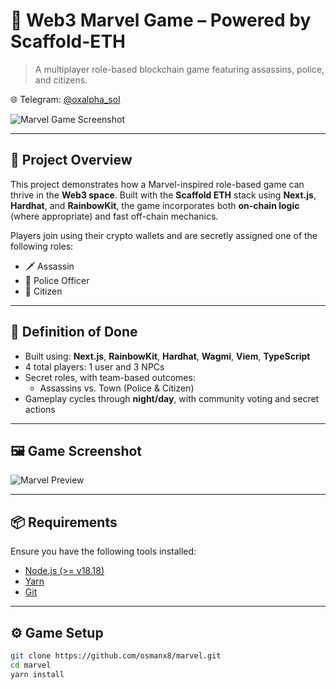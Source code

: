# 🔫 Web3 Marvel Game – Powered by Scaffold-ETH

> A multiplayer role-based blockchain game featuring assassins, police, and citizens.

🌐 Telegram: [@oxalpha_sol](https://t.me/oxalpha_sol)

![Marvel Game Screenshot](packages/assets/1.png)

---

## 🚀 Project Overview

This project demonstrates how a Marvel-inspired role-based game can thrive in the **Web3 space**. Built with the **Scaffold ETH** stack using **Next.js**, **Hardhat**, and **RainbowKit**, the game incorporates both **on-chain logic** (where appropriate) and fast off-chain mechanics.

Players join using their crypto wallets and are secretly assigned one of the following roles:
- 🗡️ Assassin
- 👮 Police Officer
- 🧑 Citizen

---

## 🎯 Definition of Done

- Built using: **Next.js**, **RainbowKit**, **Hardhat**, **Wagmi**, **Viem**, **TypeScript**
- 4 total players: 1 user and 3 NPCs
- Secret roles, with team-based outcomes:
  - Assassins vs. Town (Police & Citizen)
- Gameplay cycles through **night/day**, with community voting and secret actions

---

## 🖼️ Game Screenshot

![Marvel Preview](packages/assets/1.png)

---

## 📦 Requirements

Ensure you have the following tools installed:

- [Node.js (>= v18.18)](https://nodejs.org/en/download/)
- [Yarn](https://classic.yarnpkg.com/en/docs/install/)
- [Git](https://git-scm.com/downloads)

---

## ⚙️ Game Setup

```bash
git clone https://github.com/osmanx8/marvel.git
cd marvel
yarn install
